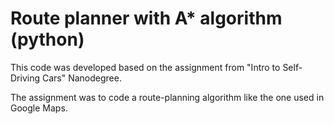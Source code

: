 # Route planner with A* algorithm (python)
This code was developed based on the assignment from "Intro to Self-Driving Cars" Nanodegree. 

The assignment was to code a route-planning algorithm like the one used in Google Maps.
